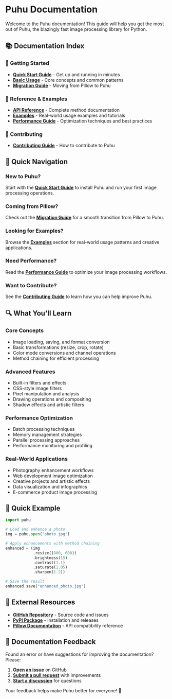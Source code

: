 # Puhu Documentation

Welcome to the Puhu documentation! This guide will help you get the most out of Puhu, the blazingly fast image processing library for Python.

## 📚 Documentation Index

### 🚀 Getting Started
- **[Quick Start Guide](quickstart.md)** - Get up and running in minutes
- **[Basic Usage](basic-usage.md)** - Core concepts and common patterns
- **[Migration Guide](migration.md)** - Moving from Pillow to Puhu

### 📖 Reference & Examples
- **[API Reference](api-reference.md)** - Complete method documentation
- **[Examples](examples.md)** - Real-world usage examples and tutorials
- **[Performance Guide](performance.md)** - Optimization techniques and best practices

### 🤝 Contributing
- **[Contributing Guide](contributing.md)** - How to contribute to Puhu

## 🎯 Quick Navigation

### New to Puhu?
Start with the **[Quick Start Guide](quickstart.md)** to install Puhu and run your first image processing operations.

### Coming from Pillow?
Check out the **[Migration Guide](migration.md)** for a smooth transition from Pillow to Puhu.

### Looking for Examples?
Browse the **[Examples](examples.md)** section for real-world usage patterns and creative applications.

### Need Performance?
Read the **[Performance Guide](performance.md)** to optimize your image processing workflows.

### Want to Contribute?
See the **[Contributing Guide](contributing.md)** to learn how you can help improve Puhu.

## 🔍 What You'll Learn

### Core Concepts
- Image loading, saving, and format conversion
- Basic transformations (resize, crop, rotate)
- Color mode conversions and channel operations
- Method chaining for efficient processing

### Advanced Features
- Built-in filters and effects
- CSS-style image filters
- Pixel manipulation and analysis
- Drawing operations and compositing
- Shadow effects and artistic filters

### Performance Optimization
- Batch processing techniques
- Memory management strategies
- Parallel processing approaches
- Performance monitoring and profiling

### Real-World Applications
- Photography enhancement workflows
- Web development image optimization
- Creative projects and artistic effects
- Data visualization and infographics
- E-commerce product image processing

## 🚀 Quick Example

```python
import puhu

# Load and enhance a photo
img = puhu.open("photo.jpg")

# Apply enhancements with method chaining
enhanced = (img
            .resize((800, 600))
            .brightness(15)
            .contrast(1.1)
            .saturate(1.05)
            .sharpen(1.2))

# Save the result
enhanced.save("enhanced_photo.jpg")
```

## 🔗 External Resources

- **[GitHub Repository](https://github.com/bgunebakan/puhu)** - Source code and issues
- **[PyPI Package](https://pypi.org/project/puhu/)** - Installation and releases
- **[Pillow Documentation](https://pillow.readthedocs.io/)** - API compatibility reference

## 📝 Documentation Feedback

Found an error or have suggestions for improving the documentation? Please:

1. **[Open an issue](https://github.com/bgunebakan/puhu/issues)** on GitHub
2. **[Submit a pull request](https://github.com/bgunebakan/puhu/pulls)** with improvements
3. **[Start a discussion](https://github.com/bgunebakan/puhu/discussions)** for questions

Your feedback helps make Puhu better for everyone! 🦉